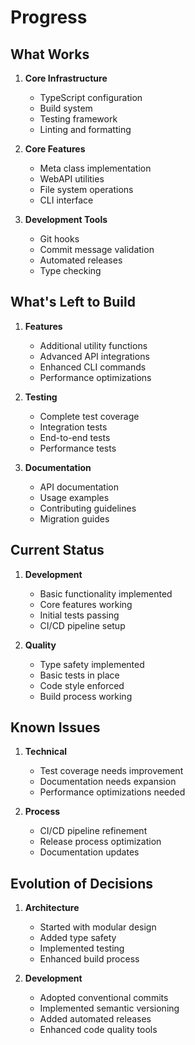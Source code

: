 # Progress

## What Works

1. **Core Infrastructure**

   - TypeScript configuration
   - Build system
   - Testing framework
   - Linting and formatting

2. **Core Features**

   - Meta class implementation
   - WebAPI utilities
   - File system operations
   - CLI interface

3. **Development Tools**
   - Git hooks
   - Commit message validation
   - Automated releases
   - Type checking

## What's Left to Build

1. **Features**

   - Additional utility functions
   - Advanced API integrations
   - Enhanced CLI commands
   - Performance optimizations

2. **Testing**

   - Complete test coverage
   - Integration tests
   - End-to-end tests
   - Performance tests

3. **Documentation**
   - API documentation
   - Usage examples
   - Contributing guidelines
   - Migration guides

## Current Status

1. **Development**

   - Basic functionality implemented
   - Core features working
   - Initial tests passing
   - CI/CD pipeline setup

2. **Quality**
   - Type safety implemented
   - Basic tests in place
   - Code style enforced
   - Build process working

## Known Issues

1. **Technical**

   - Test coverage needs improvement
   - Documentation needs expansion
   - Performance optimizations needed

2. **Process**
   - CI/CD pipeline refinement
   - Release process optimization
   - Documentation updates

## Evolution of Decisions

1. **Architecture**

   - Started with modular design
   - Added type safety
   - Implemented testing
   - Enhanced build process

2. **Development**
   - Adopted conventional commits
   - Implemented semantic versioning
   - Added automated releases
   - Enhanced code quality tools
